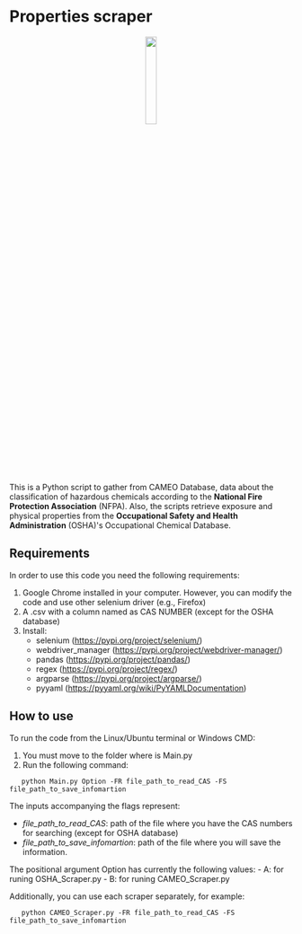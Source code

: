 # Properties scraper

<p align="center">
  <img src=https://github.com/jodhernandezbe/CAMEO_Scraper/blob/master/Diamond.png width="20%">
</p>

This is a Python script to gather from CAMEO Database, data about the classification of hazardous chemicals according to the **National Fire Protection Association** (NFPA). Also, the scripts retrieve exposure and physical properties from the **Occupational Safety and Health Administration** (OSHA)'s Occupational Chemical Database. 

## Requirements

In order to use this code you need the following requirements:

1. Google Chrome installed in your computer. However, you can modify the code and use other selenium driver (e.g., Firefox)
2. A .csv with a column named as CAS NUMBER (except for the OSHA database)
3. Install:
   - selenium (https://pypi.org/project/selenium/)
   - webdriver_manager (https://pypi.org/project/webdriver-manager/)
   - pandas (https://pypi.org/project/pandas/)
   - regex (https://pypi.org/project/regex/)
   - argparse (https://pypi.org/project/argparse/)
   - pyyaml (https://pyyaml.org/wiki/PyYAMLDocumentation)


## How to use

To run the code from the Linux/Ubuntu terminal or Windows CMD:

1. You must move to the folder where is Main.py
2. Run the following command: 

```
   python Main.py Option -FR file_path_to_read_CAS -FS file_path_to_save_infomartion
```

The inputs accompanying the flags represent:

   - *file_path_to_read_CAS*: path of the file where you have the CAS numbers for searching (except for OSHA database)
   - *file_path_to_save_infomartion*: path of the file where you will save the information.
   
The positional argument Option has currently the following values:
    - A: for runing OSHA_Scraper.py
    - B: for runing CAMEO_Scraper.py

Additionally, you can use each scraper separately, for example:

```
   python CAMEO_Scraper.py -FR file_path_to_read_CAS -FS file_path_to_save_infomartion
```
